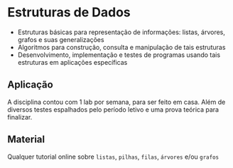 # Estruturas de Dados

* Estruturas básicas para representação de informações: listas, árvores, grafos e suas generalizações
*  Algoritmos para construção, consulta e manipulação de tais estruturas
*  Desenvolvimento, implementação e testes de programas usando tais estruturas em aplicações específicas

## Aplicação

A disciplina contou com 1 lab por semana, para ser feito em casa.
Além de diversos testes espalhados pelo período letivo e uma prova teórica para finalizar.

## Material

Qualquer tutorial online sobre `listas`, `pilhas`, `filas`, `árvores` e/ou `grafos`